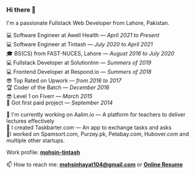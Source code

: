 ### Hi there 👋

I'm a passionate Fullstack Web Developer from Lahore, Pakistan. 

💻 Software Engineer at Awell Health — *April 2021 to Present*   
💻 Software Engineer at Tintash — *July 2020 to April 2021*  
🎓 BS(CS) from FAST-NUCES, Lahore — *August 2016 to July 2020*  
💻 Fullstack Developer at SolutionInn — *Summers of 2019*  
💻 Frontend Developer at Respond.io — *Summers of 2018*  
😎 Top Rated on Upwork — *from 2016 to 2017*  
🏆 Coder of the Batch — *December 2016*  
😎 Level 1 on Fiverr — *March 2015*  
🧭 Got first paid project — *September 2014*  

🔭 I'm currently working on Aalim.io — A platform for teachers to deliver lectures effectively  
💱 I created Taskbarter.com — An app to exchange tasks and asks  
👷‍ I worked on Spamsort.com, Purzey.pk, Petabay.com, Hubover.com and multiple other startups.

Work profile: **[mohsin-tintash](https://github.com/mohsin-tintash)**

📫 How to reach me: **mohsinhayat104@gmail.com** or **[Online Resume](https://mohsinht.github.io)**
